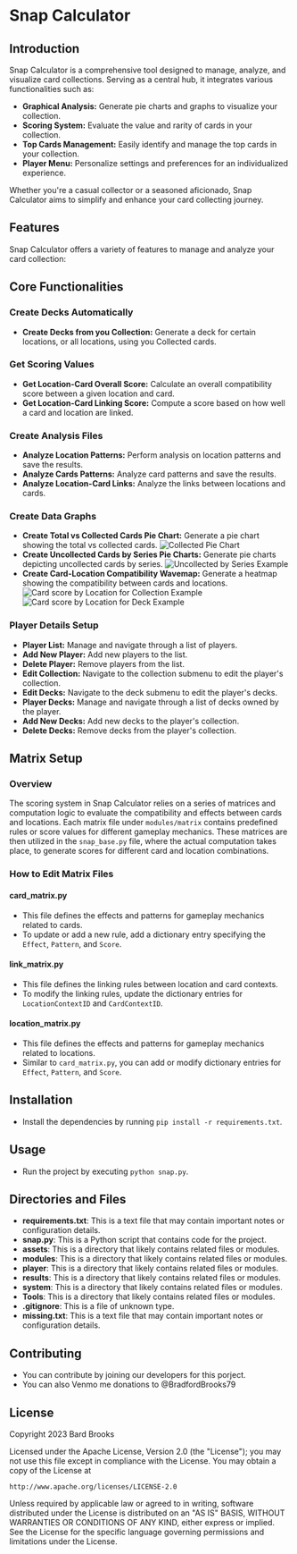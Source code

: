 # Snap Calculator

## Introduction

Snap Calculator is a comprehensive tool designed to manage, analyze, and visualize card collections. Serving as a central hub, it integrates various functionalities such as:

- **Graphical Analysis:** Generate pie charts and graphs to visualize your collection.
- **Scoring System:** Evaluate the value and rarity of cards in your collection.
- **Top Cards Management:** Easily identify and manage the top cards in your collection.
- **Player Menu:** Personalize settings and preferences for an individualized experience.

Whether you're a casual collector or a seasoned aficionado, Snap Calculator aims to simplify and enhance your card collecting journey.

## Features

Snap Calculator offers a variety of features to manage and analyze your card collection:

## Core Functionalities

### Create Decks Automatically
- **Create Decks from you Collection:** Generate a deck for certain locations, or all locations, using you Collected cards.

### Get Scoring Values
- **Get Location-Card Overall Score:** Calculate an overall compatibility score between a given location and card.
- **Get Location-Card Linking Score:** Compute a score based on how well a card and location are linked.

### Create Analysis Files
- **Analyze Location Patterns:** Perform analysis on location patterns and save the results.
- **Analyze Cards Patterns:** Analyze card patterns and save the results.
- **Analyze Location-Card Links:** Analyze the links between locations and cards.

### Create Data Graphs
- **Create Total vs Collected Cards Pie Chart:** Generate a pie chart showing the total vs collected cards.
![Collected Pie Chart](assets/images/collected_pie.png)
- **Create Uncollected Cards by Series Pie Charts:** Generate pie charts depicting uncollected cards by series.
![Uncollected by Series Example](assets/images/uncollected_series_pie.png)
- **Create Card-Location Compatibility Wavemap:** Generate a heatmap showing the compatibility between cards and locations.
![Card score by Location for Collection Example](assets/images/collection_example.png)
![Card score by Location for Deck Example](assets/images/deck_example.png)


### Player Details Setup
- **Player List:** Manage and navigate through a list of players.
- **Add New Player:** Add new players to the list.
- **Delete Player:** Remove players from the list.
- **Edit Collection:** Navigate to the collection submenu to edit the player's collection.
- **Edit Decks:** Navigate to the deck submenu to edit the player's decks.
- **Player Decks:** Manage and navigate through a list of decks owned by the player.
- **Add New Decks:** Add new decks to the player's collection.
- **Delete Decks:** Remove decks from the player's collection.


## Matrix Setup

### Overview
The scoring system in Snap Calculator relies on a series of matrices and computation logic to evaluate the compatibility and effects between cards and locations. Each matrix file under `modules/matrix` contains predefined rules or score values for different gameplay mechanics. These matrices are then utilized in the `snap_base.py` file, where the actual computation takes place, to generate scores for different card and location combinations.

### How to Edit Matrix Files

#### card_matrix.py
- This file defines the effects and patterns for gameplay mechanics related to cards. 
- To update or add a new rule, add a dictionary entry specifying the `Effect`, `Pattern`, and `Score`.

#### link_matrix.py
- This file defines the linking rules between location and card contexts.
- To modify the linking rules, update the dictionary entries for `LocationContextID` and `CardContextID`.

#### location_matrix.py
- This file defines the effects and patterns for gameplay mechanics related to locations.
- Similar to `card_matrix.py`, you can add or modify dictionary entries for `Effect`, `Pattern`, and `Score`.




## Installation
- Install the dependencies by running `pip install -r requirements.txt`.

## Usage
- Run the project by executing `python snap.py`.

## Directories and Files
- **requirements.txt**: This is a text file that may contain important notes or configuration details.
- **snap.py**: This is a Python script that contains code for the project.
- **assets**: This is a directory that likely contains related files or modules.
- **modules**: This is a directory that likely contains related files or modules.
- **player**: This is a directory that likely contains related files or modules.
- **results**: This is a directory that likely contains related files or modules.
- **system**: This is a directory that likely contains related files or modules.
- **Tools**: This is a directory that likely contains related files or modules.
- **.gitignore**: This is a file of unknown type.
- **missing.txt**: This is a text file that may contain important notes or configuration details.

## Contributing
- You can contribute by joining our developers for this porject.
- You can also Venmo me donations to @BradfordBrooks79

## License
Copyright 2023 Bard Brooks

Licensed under the Apache License, Version 2.0 (the "License");
you may not use this file except in compliance with the License.
You may obtain a copy of the License at

    http://www.apache.org/licenses/LICENSE-2.0

Unless required by applicable law or agreed to in writing, software
distributed under the License is distributed on an "AS IS" BASIS,
WITHOUT WARRANTIES OR CONDITIONS OF ANY KIND, either express or implied.
See the License for the specific language governing permissions and
limitations under the License.

